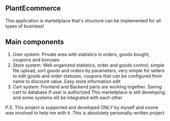 ## PlantEcommerce

This application is marketplace that's structure can be implemented for all types of business!

## Main components
1) User system: Private area with statistics in orders, goods bought, coupons and bonuses
2) Store system: Well-organized statistics, order and goods control, simple file upload, sort goods and orders by parameters, very simple for sellers to edit goods and order statuses, coupons that can be configured from name to discount value. Easy store information edit
3) Cart system: Frontend and Backend parts are working together. Saving cart to database if user is authorized
This marketplace is still developing and some systems eill be integrated with each other

P.S. This project is supported and developed ONLY by myself and noone was involved to help me with it. This is absolutely personally-written project
